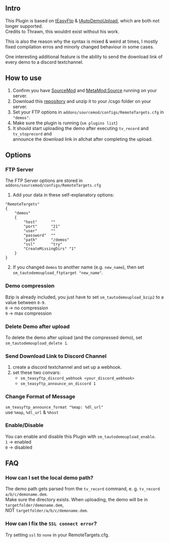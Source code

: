 ## Intro
This Plugin is based on [tEasyFtp](https://forums.alliedmods.net/showthread.php?p=1629724) & [tAutoDemoUpload](https://forums.alliedmods.net/showthread.php?p=1517461), which are both not longer supported.  
Credits to Thrawn, this wouldnt exist without his work.

This is also the reason why the syntax is mixed & weird at times, I mostly fixed compilation erros and minorly changed behaviour in some cases.

One interesting additional feature is the ability to send the download link of every demo to a discord textchannel.

## How to use
1. Confirm you have [SourceMod](https://www.sourcemod.net/downloads.php) and [MetaMod:Source](https://metamodsource.net/downloads.php) running on your server.
2. Download this [repository](https://github.com/MoritzLoewenstein/AutoDemoUpload/archive/master.zip) and unzip it to your /csgo folder on your server.
3. Set your FTP options in `addons/sourcemod/configs/RemoteTargets.cfg` in `"demos"`.
4. Make sure the plugin is running (`sm plugins list`)
5. It should start uploading the demo after executing `tv_record` and `tv_stoprecord` and  
   announce the download link in allchat after completing the upload.


## Options

### FTP Server
The FTP Server options are stored in `addons/sourcemod/configs/RemoteTargets.cfg`

1. Add your data in these self-explanatory options:
```
"RemoteTargets"
{
	"demos"
	{
		"host"		""
		"port"		"21"
		"user"		""
		"password"	""
		"path"		"/demos"
		"ssl"		"try"
		"CreateMissingDirs"	"1"
	}
}
```

2. If you changed `demos` to another name (e.g. `new_name`), then set `sm_tautodemoupload_ftptarget "new_name"`.

### Demo compression
Bzip is already included, you just have to set `sm_tautodemoupload_bzip2` to a value between `0-9`.  
`0` -> no compression  
`9` -> max compression

### Delete Demo after upload
To delete the demo after upload (and the compressed demo), set `sm_tautodemoupload_delete 1`.

### Send Download Link to Discord Channel
1. create a discord textchannel and set up a webhook.
2. set these two convars:
   - `sm_teasyftp_discord_webhook <your_discord_webhook>`
   - `sm_teasyftp_announce_on_discord 1`

### Change Format of Message
`sm_teasyftp_announce_format "%map: %dl_url"`  
use `%map`, `%dl_url` & `%host`

### Enable/Disable
You can enable and disable this Plugin with `sm_tautodemoupload_enable`.  
`1` -> enabled  
`0` -> disabled

## FAQ

### How can I set the local demo path?
The demo path gets parsed from the `tv_record` command, e. g. `tv_record a/b/c/demoname.dem`.  
Make sure the directory exists. When uploading, the demo will be in `targetfolder/demoname.dem`,  
NOT `targetfolder/a/b/c/demoname.dem`.

### How can I fix the `SSL connect error`?
Try setting `ssl` to `none` in your RemoteTargets.cfg.







